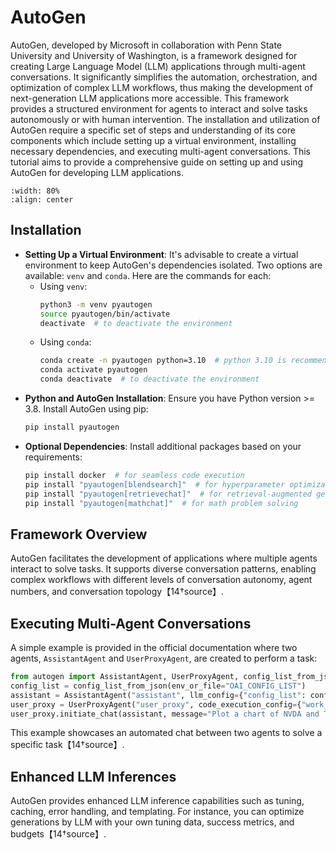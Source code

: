 # AutoGen

AutoGen, developed by Microsoft in collaboration with Penn State University and University of Washington, is a framework designed for creating Large Language Model (LLM) applications through multi-agent conversations. It significantly simplifies the automation, orchestration, and optimization of complex LLM workflows, thus making the development of next-generation LLM applications more accessible. This framework provides a structured environment for agents to interact and solve tasks autonomously or with human intervention. The installation and utilization of AutoGen require a specific set of steps and understanding of its core components which include setting up a virtual environment, installing necessary dependencies, and executing multi-agent conversations. This tutorial aims to provide a comprehensive guide on setting up and using AutoGen for developing LLM applications.

```{image} figs/autogen-agentchat.png
:width: 80%
:align: center
```

## Installation

- **Setting Up a Virtual Environment**:
  It's advisable to create a virtual environment to keep AutoGen's dependencies isolated. Two options are available: `venv` and `conda`. Here are the commands for each:
  - Using `venv`:
    ```bash
    python3 -m venv pyautogen
    source pyautogen/bin/activate
    deactivate  # to deactivate the environment
    ```
  - Using `conda`:
    ```bash
    conda create -n pyautogen python=3.10  # python 3.10 is recommended
    conda activate pyautogen
    conda deactivate  # to deactivate the environment
    ```
- **Python and AutoGen Installation**:
  Ensure you have Python version >= 3.8. Install AutoGen using pip:
  ```bash
  pip install pyautogen
  ```
- **Optional Dependencies**:
  Install additional packages based on your requirements:
  ```bash
  pip install docker  # for seamless code execution
  pip install "pyautogen[blendsearch]"  # for hyperparameter optimization
  pip install "pyautogen[retrievechat]"  # for retrieval-augmented generation tasks
  pip install "pyautogen[mathchat]"  # for math problem solving
  ```

## Framework Overview

AutoGen facilitates the development of applications where multiple agents interact to solve tasks. It supports diverse conversation patterns, enabling complex workflows with different levels of conversation autonomy, agent numbers, and conversation topology【14†source】.

## Executing Multi-Agent Conversations

A simple example is provided in the official documentation where two agents, `AssistantAgent` and `UserProxyAgent`, are created to perform a task:

```python
from autogen import AssistantAgent, UserProxyAgent, config_list_from_json
config_list = config_list_from_json(env_or_file="OAI_CONFIG_LIST")
assistant = AssistantAgent("assistant", llm_config={"config_list": config_list})
user_proxy = UserProxyAgent("user_proxy", code_execution_config={"work_dir": "coding"})
user_proxy.initiate_chat(assistant, message="Plot a chart of NVDA and TESLA stock price change YTD.")
```

This example showcases an automated chat between two agents to solve a specific task【14†source】.

## Enhanced LLM Inferences

AutoGen provides enhanced LLM inference capabilities such as tuning, caching, error handling, and templating. For instance, you can optimize generations by LLM with your own tuning data, success metrics, and budgets【14†source】.
